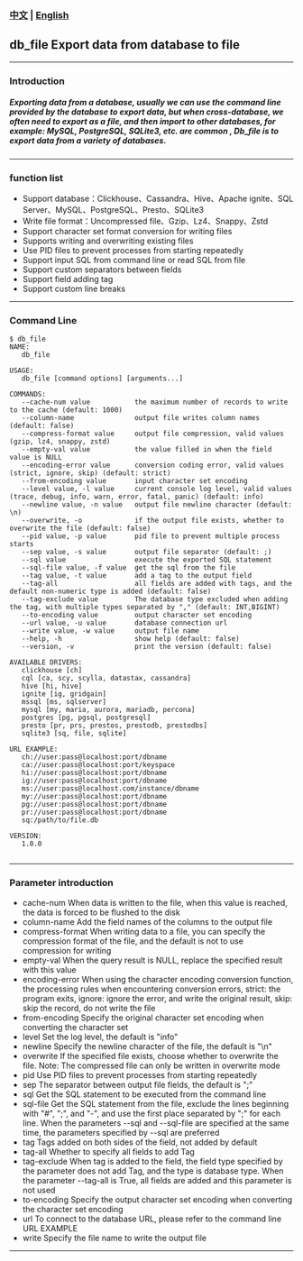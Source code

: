 ### [中文](https://github.com/soliangxin/db_file/blob/master/README.md)  |  [English](https://github.com/soliangxin/db_file/blob/master/doc/README_EN.md)
## db_file Export data from database to file
---

### Introduction 
##### Exporting data from a database, usually we can use the command line provided by the database to export data, but when cross-database, we often need to export as a file, and then import to other databases, for example: MySQL, PostgreSQL, SQLite3, etc. are common , Db_file is to export data from a variety of databases.

---
### function list
- Support database：Clickhouse、Cassandra、Hive、Apache ignite、SQL Server、MySQL、PostgreSQL、Presto、SQLite3
- Write file format：Uncompressed file、Gzip、Lz4、Snappy、Zstd
- Support character set format conversion for writing files
- Supports writing and overwriting existing files
- Use PID files to prevent processes from starting repeatedly
- Support input SQL from command line or read SQL from file
- Support custom separators between fields
- Support field adding tag
- Support custom line breaks

---

### Command Line
```
$ db_file 
NAME:
   db_file

USAGE:
   db_file [command options] [arguments...]
   
COMMANDS:
   --cache-num value           the maximum number of records to write to the cache (default: 1000)
   --column-name               output file writes column names (default: false)
   --compress-format value     output file compression, valid values (gzip, lz4, snappy, zstd)
   --empty-val value           the value filled in when the field value is NULL
   --encoding-error value      conversion coding error, valid values (strict, ignore, skip) (default: strict)
   --from-encoding value       input character set encoding
   --level value, -l value     current console log level, valid values (trace, debug, info, warn, error, fatal, panic) (default: info)
   --newline value, -n value   output file newline character (default: \n)
   --overwrite, -o             if the output file exists, whether to overwrite the file (default: false)
   --pid value, -p value       pid file to prevent multiple process starts
   --sep value, -s value       output file separator (default: ;)
   --sql value                 execute the exported SQL statement
   --sql-file value, -f value  get the sql from the file
   --tag value, -t value       add a tag to the output field
   --tag-all                   all fields are added with tags, and the default non-numeric type is added (default: false)
   --tag-exclude value         The database type excluded when adding the tag, with multiple types separated by "," (default: INT,BIGINT)
   --to-encoding value         output character set encoding
   --url value, -u value       database connection url
   --write value, -w value     output file name
   --help, -h                  show help (default: false)
   --version, -v               print the version (default: false)
   
AVAILABLE DRIVERS:
   clickhouse [ch]
   cql [ca, scy, scylla, datastax, cassandra]
   hive [hi, hive]
   ignite [ig, gridgain]
   mssql [ms, sqlserver]
   mysql [my, maria, aurora, mariadb, percona]
   postgres [pg, pgsql, postgresql]
   presto [pr, prs, prestos, prestodb, prestodbs]
   sqlite3 [sq, file, sqlite]

URL EXAMPLE:
   ch://user:pass@localhost:port/dbname
   ca://user:pass@localhost:port/keyspace
   hi://user:pass@localhost:port/dbname
   ig://user:pass@localhost:port/dbname
   ms://user:pass@localhost.com/instance/dbname
   my://user:pass@localhost:port/dbname
   pg://user:pass@localhost:port/dbname
   pr://user:pass@localhost:port/dbname
   sq:/path/to/file.db

VERSION:
   1.0.0
   
```

---
### Parameter introduction
- cache-num When data is written to the file, when this value is reached, the data is forced to be flushed to the disk
- column-name Add the field names of the columns to the output file
- compress-format When writing data to a file, you can specify the compression format of the file, and the default is not to use compression for writing
- empty-val When the query result is NULL, replace the specified result with this value
- encoding-error When using the character encoding conversion function, the processing rules when encountering conversion errors, strict: the program exits, ignore: ignore the error, and write the original result, skip: skip the record, do not write the file
- from-encoding Specify the original character set encoding when converting the character set
- level Set the log level, the default is "info"
- newline Specify the newline character of the file, the default is "\n"
- overwrite If the specified file exists, choose whether to overwrite the file. Note: The compressed file can only be written in overwrite mode
- pid Use PID files to prevent processes from starting repeatedly
- sep The separator between output file fields, the default is ";"
- sql Get the SQL statement to be executed from the command line
- sql-file Get the SQL statement from the file, exclude the lines beginning with "#", ";", and "-", and use the first place separated by ";" for each line. When the parameters --sql and --sql-file are specified at the same time, the parameters specified by --sql are preferred
- tag Tags added on both sides of the field, not added by default
- tag-all Whether to specify all fields to add Tag
- tag-exclude When tag is added to the field, the field type specified by the parameter does not add Tag, and the type is database type. When the parameter --tag-all is True, all fields are added and this parameter is not used
- to-encoding Specify the output character set encoding when converting the character set encoding
- url To connect to the database URL, please refer to the command line URL EXAMPLE
- write Specify the file name to write the output file
---
